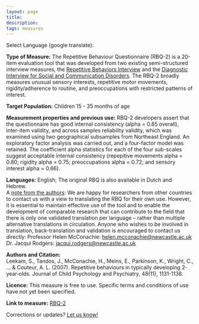 ```yaml
---
layout: page
title: 
description:
tags: measures
---
```


Select Language (google translate):  

<div id="google_translate_element"></div><script type="text/javascript">
function googleTranslateElementInit() {
  new google.translate.TranslateElement({pageLanguage: 'en', layout: google.translate.TranslateElement.InlineLayout.SIMPLE, gaTrack: true, gaId: 'UA-64320648-1'}, 'google_translate_element');
}
</script><script type="text/javascript" src="//translate.google.com/translate_a/element.js?cb=googleTranslateElementInit"></script>  

**Type of Measure:**  The Repetitive Behaviour Questionnaire (RBQ-2) is a 20-item evaluation tool that was developed from two existing semi-structured interview measures, the [Repetitive Behaviors Interview](http://research.ncl.ac.uk/cargo-ne/RBQ.html) and the [Diagnostic Interview for Social and Communication Disorders](http://onlinelibrary.wiley.com/doi/10.1111/1469-7610.00023/full). The RBQ-2 broadly measures unusual sensory
interests, repetitive motor movements, rigidity/adherence to routine, and preoccupations with restricted patterns of interest.  

**Target Population:** Children 15 - 35 months of age

**Measurement properties and previous use:** RBQ-2 developers assert that the questionnaire has good internal consistency (alpha = 0.85 overall), inter-item validity, and across samples reliability validity, which was examined using two geographical subsamples from Northeast England. An exploratory factor analysis was carried out, and a four-factor model was retained. The coefficient alpha statistics for each of the four sub-scales suggest acceptable internal consistency (repepitive movements alpha = 0.80; rigidity alpha = 0.75; preoccupations alpha = 0.72; and sensory interest alpha = 0.66).   

**Languages:** English; The original RBQ is also available in Dutch and Hebrew.  
A [note from the authors](http://research.ncl.ac.uk/cargo-ne/RBQ.html): We are happy for researchers from other countries to contact us with a view to translating the RBQ for their own use. However, it is essential to maintain effective use of the tool and to enable the development of comparable research that can contribute to the field that there is only one validated translation per language – rather than multiple alternative translations in circulation.  Anyone who wishes to be involved in translation, back-translation and validation is encouraged to contact us directly:
Professor Helen McConachie: helen.mcconachie@newcastle.ac.uk
Dr. Jacqui Rodgers: jacqui.rodgers@newcastle.ac.uk 

**Authors and Citation:**     
Leekam, S., Tandos, J., McConachie, H., Meins, E., Parkinson, K., Wright, C., ... & Couteur, A. L. (2007). Repetitive behaviours in typically developing 2‐year‐olds. Journal of Child Psychology and Psychiatry, 48(11), 1131-1138.

**Licence:** This measure is free to use. Specific terms and conditions of use have not yet been specified.

**Link to measure:** [RBQ-2](http://research.ncl.ac.uk/cargo-ne/Repetitive%20Behaviour%20Questionnaire%20(RBQ-2)scoring%20final1.pdf) 

Corrections or updates? [Let us know!](http://disabilitymeasures.org/contact)
